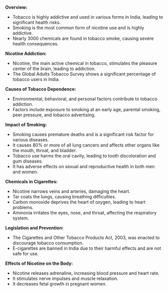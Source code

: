 **Overview:**

- Tobacco is highly addictive and used in various forms in India, leading to significant health risks.
- Smoking is the most common form of nicotine use and is highly addictive.
- Nearly 3000 chemicals are found in tobacco smoke, causing severe health consequences.

**Nicotine Addiction:**

- Nicotine, the main active chemical in tobacco, stimulates the pleasure center of the brain, leading to addiction.
- The Global Adults Tobacco Survey shows a significant percentage of tobacco users in India.

**Causes of Tobacco Dependence:**

- Environmental, behavioral, and personal factors contribute to tobacco addiction.
- Factors include exposure to smoking at an early age, parental smoking, peer pressure, and tobacco advertising.

**Impact of Smoking:**

- Smoking causes premature deaths and is a significant risk factor for various diseases.
- It causes 80% or more of all lung cancers and affects other organs like the mouth, throat, and bladder.
- Tobacco use harms the oral cavity, leading to tooth discoloration and gum diseases.
- It has adverse effects on sexual and reproductive health in both men and women.

**Chemicals in Cigarettes:**

- Nicotine narrows veins and arteries, damaging the heart.
- Tar coats the lungs, causing breathing difficulties.
- Carbon monoxide deprives the heart of oxygen, leading to heart problems.
- Ammonia irritates the eyes, nose, and throat, affecting the respiratory system.

**Legislation and Prevention:**

- The Cigarettes and Other Tobacco Products Act, 2003, was enacted to discourage tobacco consumption.
- E-cigarettes are banned in India due to their harmful effects and are not safe for use.

**Effects of Nicotine on the Body:**

- Nicotine releases adrenaline, increasing blood pressure and heart rate.
- It stimulates nerve impulses and muscle relaxation.
- It decreases fetal growth in pregnant women.